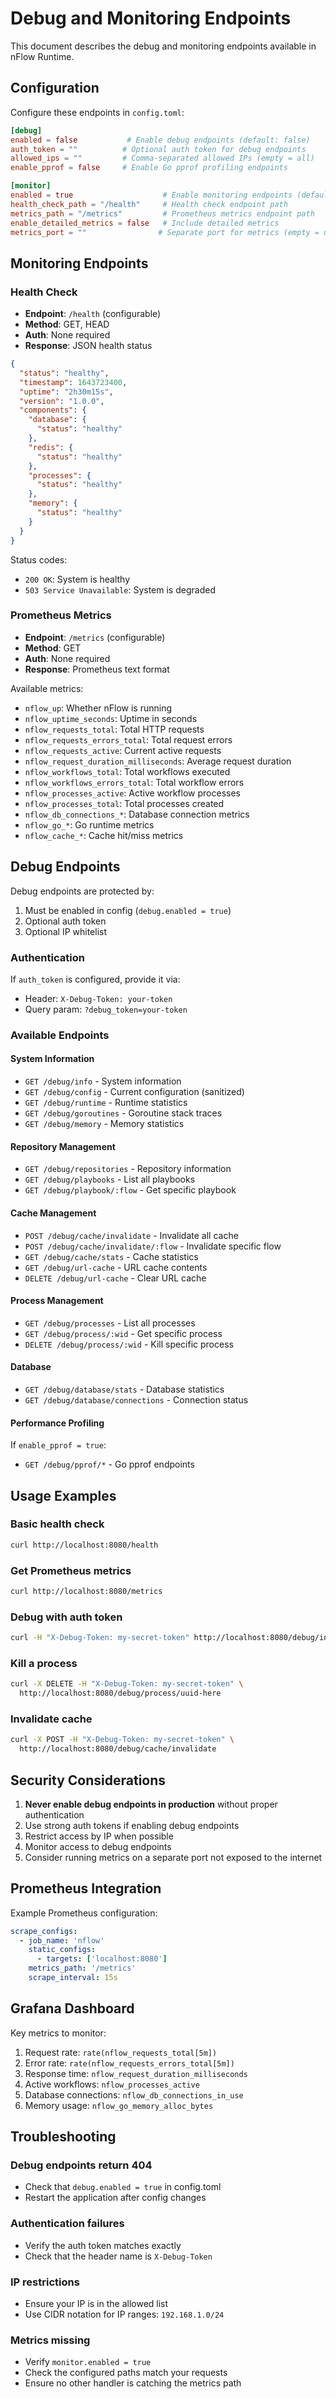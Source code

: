# Debug and Monitoring Endpoints

This document describes the debug and monitoring endpoints available in nFlow Runtime.

## Configuration

Configure these endpoints in `config.toml`:

```toml
[debug]
enabled = false           # Enable debug endpoints (default: false)
auth_token = ""          # Optional auth token for debug endpoints
allowed_ips = ""         # Comma-separated allowed IPs (empty = all)
enable_pprof = false     # Enable Go pprof profiling endpoints

[monitor]
enabled = true                    # Enable monitoring endpoints (default: true)
health_check_path = "/health"     # Health check endpoint path
metrics_path = "/metrics"         # Prometheus metrics endpoint path
enable_detailed_metrics = false   # Include detailed metrics
metrics_port = ""                # Separate port for metrics (empty = use main port)
```

## Monitoring Endpoints

### Health Check
- **Endpoint**: `/health` (configurable)
- **Method**: GET, HEAD
- **Auth**: None required
- **Response**: JSON health status

```json
{
  "status": "healthy",
  "timestamp": 1643723400,
  "uptime": "2h30m15s",
  "version": "1.0.0",
  "components": {
    "database": {
      "status": "healthy"
    },
    "redis": {
      "status": "healthy"
    },
    "processes": {
      "status": "healthy"
    },
    "memory": {
      "status": "healthy"
    }
  }
}
```

Status codes:
- `200 OK`: System is healthy
- `503 Service Unavailable`: System is degraded

### Prometheus Metrics
- **Endpoint**: `/metrics` (configurable)
- **Method**: GET
- **Auth**: None required
- **Response**: Prometheus text format

Available metrics:
- `nflow_up`: Whether nFlow is running
- `nflow_uptime_seconds`: Uptime in seconds
- `nflow_requests_total`: Total HTTP requests
- `nflow_requests_errors_total`: Total request errors
- `nflow_requests_active`: Current active requests
- `nflow_request_duration_milliseconds`: Average request duration
- `nflow_workflows_total`: Total workflows executed
- `nflow_workflows_errors_total`: Total workflow errors
- `nflow_processes_active`: Active workflow processes
- `nflow_processes_total`: Total processes created
- `nflow_db_connections_*`: Database connection metrics
- `nflow_go_*`: Go runtime metrics
- `nflow_cache_*`: Cache hit/miss metrics

## Debug Endpoints

Debug endpoints are protected by:
1. Must be enabled in config (`debug.enabled = true`)
2. Optional auth token
3. Optional IP whitelist

### Authentication
If `auth_token` is configured, provide it via:
- Header: `X-Debug-Token: your-token`
- Query param: `?debug_token=your-token`

### Available Endpoints

#### System Information
- `GET /debug/info` - System information
- `GET /debug/config` - Current configuration (sanitized)
- `GET /debug/runtime` - Runtime statistics
- `GET /debug/goroutines` - Goroutine stack traces
- `GET /debug/memory` - Memory statistics

#### Repository Management
- `GET /debug/repositories` - Repository information
- `GET /debug/playbooks` - List all playbooks
- `GET /debug/playbook/:flow` - Get specific playbook

#### Cache Management
- `POST /debug/cache/invalidate` - Invalidate all cache
- `POST /debug/cache/invalidate/:flow` - Invalidate specific flow
- `GET /debug/cache/stats` - Cache statistics
- `GET /debug/url-cache` - URL cache contents
- `DELETE /debug/url-cache` - Clear URL cache

#### Process Management
- `GET /debug/processes` - List all processes
- `GET /debug/process/:wid` - Get specific process
- `DELETE /debug/process/:wid` - Kill specific process

#### Database
- `GET /debug/database/stats` - Database statistics
- `GET /debug/database/connections` - Connection status

#### Performance Profiling
If `enable_pprof = true`:
- `GET /debug/pprof/*` - Go pprof endpoints

## Usage Examples

### Basic health check
```bash
curl http://localhost:8080/health
```

### Get Prometheus metrics
```bash
curl http://localhost:8080/metrics
```

### Debug with auth token
```bash
curl -H "X-Debug-Token: my-secret-token" http://localhost:8080/debug/info
```

### Kill a process
```bash
curl -X DELETE -H "X-Debug-Token: my-secret-token" \
  http://localhost:8080/debug/process/uuid-here
```

### Invalidate cache
```bash
curl -X POST -H "X-Debug-Token: my-secret-token" \
  http://localhost:8080/debug/cache/invalidate
```

## Security Considerations

1. **Never enable debug endpoints in production** without proper authentication
2. Use strong auth tokens if enabling debug endpoints
3. Restrict access by IP when possible
4. Monitor access to debug endpoints
5. Consider running metrics on a separate port not exposed to the internet

## Prometheus Integration

Example Prometheus configuration:

```yaml
scrape_configs:
  - job_name: 'nflow'
    static_configs:
      - targets: ['localhost:8080']
    metrics_path: '/metrics'
    scrape_interval: 15s
```

## Grafana Dashboard

Key metrics to monitor:
1. Request rate: `rate(nflow_requests_total[5m])`
2. Error rate: `rate(nflow_requests_errors_total[5m])`
3. Response time: `nflow_request_duration_milliseconds`
4. Active workflows: `nflow_processes_active`
5. Database connections: `nflow_db_connections_in_use`
6. Memory usage: `nflow_go_memory_alloc_bytes`

## Troubleshooting

### Debug endpoints return 404
- Check that `debug.enabled = true` in config.toml
- Restart the application after config changes

### Authentication failures
- Verify the auth token matches exactly
- Check that the header name is `X-Debug-Token`

### IP restrictions
- Ensure your IP is in the allowed list
- Use CIDR notation for IP ranges: `192.168.1.0/24`

### Metrics missing
- Verify `monitor.enabled = true`
- Check the configured paths match your requests
- Ensure no other handler is catching the metrics path
